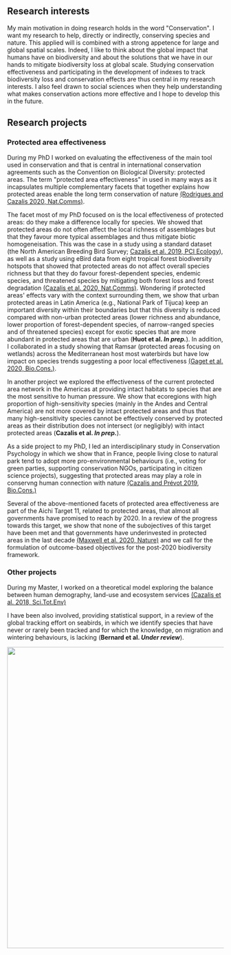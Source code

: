 ## Research interests
My main motivation in doing research holds in the word "Conservation". I want my research to help, directly or indirectly, conserving species and nature. This applied will is combined with a strong appetence for large and global spatial scales. Indeed, I like to think about the global impact that humans have on biodiversity and about the solutions that we have in our hands to mitigate biodiversity loss at global scale. Studying conservation effectiveness and participating in the development of indexes to track biodiversity loss and conservation effects are thus central in my research interests. I also feel drawn to social sciences when they help understanding what makes conservation actions more effective and I hope to develop this in the future.


## Research projects
### Protected area effectiveness

During my PhD I worked on evaluating the effectiveness of the main tool used in conservation and that is central in international conservation agreements such as the Convention on Biological Diversity: protected areas. The term "protected area effectiveness" in used in many ways as it incapsulates multiple complementary facets that together explains how protected areas enable the long term conservation of nature [(Rodrigues and Cazalis 2020, Nat.Comms)](https://www.nature.com/articles/s41467-020-18989-2).

The facet most of my PhD focused on is the local effectiveness of protected areas: do they make a difference locally for species. We showed that protected areas do not often affect the local richness of assemblages but that they favour more typical assemblages and thus mitigate biotic homogeneisation. This was the case in a study using a standard dataset (the North American Breeding Bird Survey; [Cazalis et al. 2019, PCI Ecology](https://www.biorxiv.org/content/10.1101/433037v4.full.pdf)), as well as a study using eBird data from eight tropical forest biodiversity hotspots that showed that protected areas do not affect overall species richness but that they do favour forest-dependent species, endemic species, and threatened species by mitigating both forest loss and forest degradation [(Cazalis et al. 2020, Nat.Comms)](https://www.nature.com/articles/s41467-020-18230-0). Wondering if protected areas' effects vary with the context surrounding them, we show that urban protected areas in Latin America (e.g., National Park of Tijuca) keep an important diversity within their boundaries but that this diversity is reduced compared with non-urban protected areas (lower richness and abundance, lower proportion of forest-dependent species, of narrow-ranged species and of threatened species) except for exotic species that are more abundant in protected areas that are urban (**Huot et al. *In prep.***). In addition, I collaborated in a study showing that Ramsar (protected areas focusing on wetlands) across the Mediterranean host most waterbirds but have low impact on species trends suggesting a poor local effectiveness [(Gaget et al. 2020, Bio.Cons.)](https://www.sciencedirect.com/science/article/abs/pii/S0006320719315332?dgcid=author).

In another project we explored the effectiveness of the current protected area network in the Americas at providing intact habitats to species that are the most sensitive to human pressure. We show that ecoregions with high proportion of high-sensitivity species (mainly in the Andes and Central America) are not more covered by intact protected areas and thus that many high-sensitivity species cannot be effectively conserved by protected areas as their distribution does not intersect (or negligibly) with intact protected areas (**Cazalis et al. *In prep.***).

As a side project to my PhD, I led an interdisciplinary study in Conservation Psychology in which we show that in France, people living close to natural park tend to adopt more pro-environmental behaviours (i.e., voting for green parties, supporting conservation NGOs, participating in citizen science projects), suggesting that protected areas may play a role in conservng human connection with nature [(Cazalis and Prévot 2019, Bio.Cons.)](https://doi.org/10.1016/j.biocon.2019.03.012)

Several of the above-mentioned facets of protected area effectiveness are part of the Aichi Target 11, related to protected areas, that almost all governments have promised to reach by 2020. In a review of the progress towards this target, we show that none of the subojectives of this target have been met and that governments have underinvested in protected areas in the last decade [(Maxwell et al. 2020, Nature)](https://www.nature.com/articles/s41586-020-2773-z) and we call for the formulation of outcome-based objectives for the post-2020 biodiversity framework.


### Other projects
During my Master, I worked on a theoretical model exploring the balance between human demography, land-use and ecosystem services [(Cazalis et al. 2018, Sci.Tot.Env)](https://doi.org/10.1016/j.scitotenv.2018.03.360)

I have been also involved, providing statistical support, in a review of the global tracking effort on seabirds, in which we identify species that have never or rarely been tracked and for which the knowledge, on migration and wintering behaviours, is lacking (**Bernard et al. *Under review***).



<img src="https://victorcazalis.github.io/Hirondelle rustique5 - Rouveyrac - 25-06-13.JPG"  align="center" width="700">
